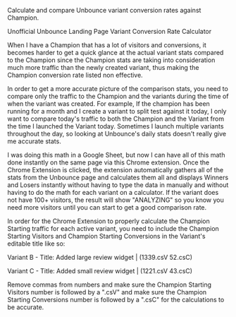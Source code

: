 Calculate and compare Unbounce variant conversion rates against Champion.

Unofficial Unbounce Landing Page Variant Conversion Rate Calculator

When I have a Champion that has a lot of visitors and conversions, it becomes harder to get a quick glance at the actual variant stats compared to the Champion since the Champion stats are taking into consideration much more traffic than the newly created variant, thus making the Champion conversion rate listed non effective.

In order to get a more accurate picture of the comparison stats, you need to compare only the traffic to the Champion and the variants during the time of when the variant was created. For example, If the champion has been running for a month and I create a variant to split test against it today, I only want to compare today's traffic to both the Champion and the Variant from the time I launched the Variant today. Sometimes I launch multiple variants throughout the day, so looking at Unbounce's daily stats doesn't really give me accurate stats.

I was doing this math in a Google Sheet, but now I can have all of this math done instantly on the same page via this Chrome extension. Once the Chrome Extension is clicked, the extension automatically gathers all of the stats from the Unbounce page and calculates them all and displays Winners and Losers instantly without having to type the data in manually and without having to do the math for each variant on a calculator. If the variant does not have 100+ visitors, the result will show "ANALYZING" so you know you need more visitors until you can start to get a good comparison rate.

In order for the Chrome Extension to properly calculate the Champion Starting traffic for each active variant, you need to include the Champion Starting Visitors and Champion Starting Conversions in the Variant's editable title like so:

Variant B - Title: Added large review widget | (1339.csV 52.csC)

Variant C - Title: Added small review widget | (1221.csV 43.csC)

Remove commas from numbers and make sure the Champion Starting Visitors number is followed by a ".csV" and make sure the Champion Starting Conversions number is followed by a ".csC" for the calculations to be accurate.
